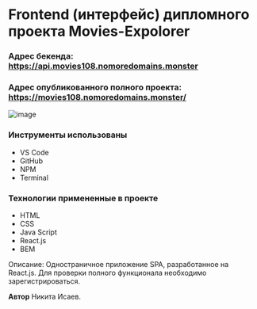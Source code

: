 # Frontend (интерфейс) дипломного проекта Movies-Expolorer
### Адрес бекенда: https://api.movies108.nomoredomains.monster
### Адрес опубликованного полного проекта: https://movies108.nomoredomains.monster/

![image](https://user-images.githubusercontent.com/34595724/138551905-0d4a1a96-e334-4f92-8202-aae9617e810f.png)

### Инструменты использованы

* VS Code
* GitHub
* NPM
* Terminal

### Технологии примененные в проекте

* HTML
* CSS
* Java Script
* React.js
* BEM

Описание: Одностраничное приложение SPA, разработанное на React.js. Для проверки полного функционала необходимо зарегистрироваться.

**Автор**
Никита Исаев.
